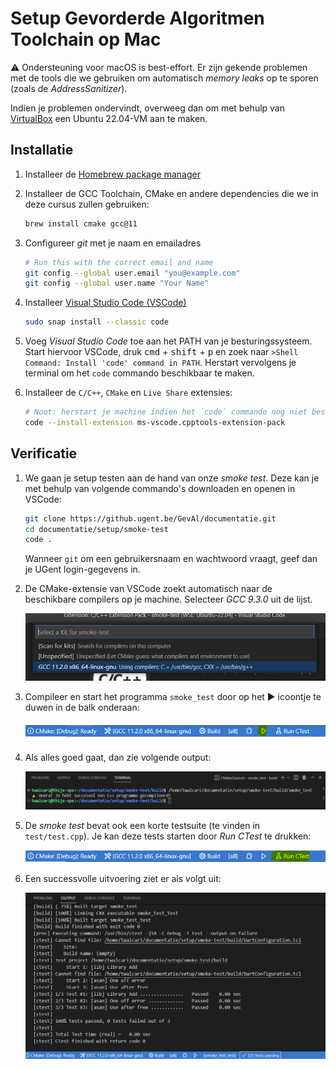 # Setup Gevorderde Algoritmen Toolchain op Mac

:warning: Ondersteuning voor macOS is best-effort. Er zijn gekende problemen met de tools 
die we gebruiken om automatisch *memory leaks* op te sporen (zoals de *AddressSanitizer*).

Indien je problemen ondervindt, overweeg dan om met behulp van [VirtualBox](https://www.virtualbox.org/wiki/Downloads) 
een Ubuntu 22.04-VM aan te maken.


## Installatie

1. Installeer de [Homebrew package manager](https://brew.sh)

2. Installeer de GCC Toolchain, CMake en andere dependencies die we in deze cursus zullen gebruiken:

   ```bash
   brew install cmake gcc@11
   ```

3. Configureer *git* met je naam en emailadres

   ```bash
   # Run this with the correct email and name
   git config --global user.email "you@example.com"
   git config --global user.name "Your Name"
   ```

4. Installeer [Visual Studio Code (VSCode)](https://code.visualstudio.com/)

   ```bash
   sudo snap install --classic code
   ```

5. Voeg *Visual Studio Code* toe aan het PATH van je besturingssysteem. Start hiervoor VSCode, druk 
   <kbd>cmd</kbd> + <kbd>shift</kbd> + <kbd>p</kbd> en zoek naar `>Shell Command: Install 'code' command in PATH`.
   Herstart vervolgens je terminal om het `code` commando beschikbaar te maken.

6. Installeer de `C/C++`, `CMake` en `Live Share` extensies:

   ```bash
   # Noot: herstart je machine indien het `code` commando nog niet beschikbaar is
   code --install-extension ms-vscode.cpptools-extension-pack
   ```

## Verificatie


1. We gaan je setup testen aan de hand van onze *smoke test*. Deze kan je met behulp van volgende commando's downloaden 
   en openen in VSCode:

   ```bash
   git clone https://github.ugent.be/GevAl/documentatie.git
   cd documentatie/setup/smoke-test
   code .
   ```

   Wanneer `git` om een gebruikersnaam en wachtwoord vraagt, geef dan je UGent login-gegevens in.
   
2. De CMake-extensie van VSCode zoekt automatisch naar de beschikbare compilers op je machine. Selecteer *GCC 9.3.0* uit de lijst.

   ![CMake kit selection](images/select-cmake-kit.png)

3. Compileer en start het programma `smoke_test` door op het :arrow_forward: icoontje te duwen in de balk onderaan:

   ![CMake play](images/cmake-bar-play.png)

4. Als alles goed gaat, dan zie volgende output:

   ![Success](images/smoke-test-success.png)

5. De *smoke test* bevat ook een korte testsuite (te vinden in `test/test.cpp`). Je kan deze tests starten door *Run CTest* te drukken:

   ![Run CTest](images/cmake-bar-run-ctest.png)

6. Een successvolle uitvoering ziet er als volgt uit:

   ![CTest Success](images/cmake-ctest-success.png)
